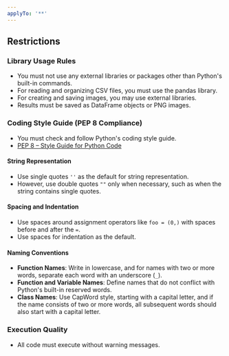 ```yaml
---
applyTo: '**'
---
```


## Restrictions

### Library Usage Rules
- You must not use any external libraries or packages other than Python's built-in commands.
- For reading and organizing CSV files, you must use the pandas library.
- For creating and saving images, you may use external libraries.
- Results must be saved as DataFrame objects or PNG images.

### Coding Style Guide (PEP 8 Compliance)
- You must check and follow Python's coding style guide.
- [PEP 8 – Style Guide for Python Code](https://peps.python.org/pep-0008/)

#### String Representation
- Use single quotes `''` as the default for string representation.
- However, use double quotes `""` only when necessary, such as when the string contains single quotes.

#### Spacing and Indentation
- Use spaces around assignment operators like `foo = (0,)` with spaces before and after the `=`.
- Use spaces for indentation as the default.

#### Naming Conventions
- **Function Names**: Write in lowercase, and for names with two or more words, separate each word with an underscore (`_`).
- **Function and Variable Names**: Define names that do not conflict with Python's built-in reserved words.
- **Class Names**: Use CapWord style, starting with a capital letter, and if the name consists of two or more words, all subsequent words should also start with a capital letter.

### Execution Quality
- All code must execute without warning messages.
